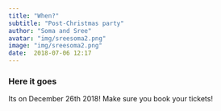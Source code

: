 ```yaml
---
title: "When?"
subtitle: "Post-Christmas party"
author: "Soma and Sree"
avatar: "img/sreesoma2.png"
image: "img/sreesoma2.png"
date:  2018-07-06 12:17
---
```


### Here it goes
Its on December 26th 2018! Make sure you book your tickets!

